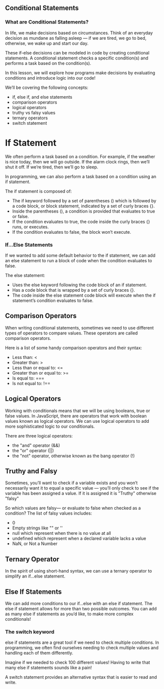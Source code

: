 ## Conditional Statements

### What are Conditional Statements?
In life, we make decisions based on circumstances. Think of an everyday decision as mundane as falling asleep — if we are tired, we go to bed, otherwise, we wake up and start our day.

These if-else decisions can be modeled in code by creating conditional statements. A conditional statement checks a specific condition(s) and performs a task based on the condition(s).

In this lesson, we will explore how programs make decisions by evaluating conditions and introduce logic into our code!

We’ll be covering the following concepts:

- if, else if, and else statements
- comparison operators
- logical operators
- truthy vs falsy values
- ternary operators
- switch statement

# If Statement
We often perform a task based on a condition. For example, if the weather is nice today, then we will go outside. If the alarm clock rings, then we’ll shut it off. If we’re tired, then we’ll go to sleep.

In programming, we can also perform a task based on a condition using an if statement. 

The if statement is composed of:
- The if keyword followed by a set of parentheses () which is followed by a code block, or block statement, indicated by a set of curly braces {}.
- Inside the parentheses (), a condition is provided that evaluates to true or false.
- If the condition evaluates to true, the code inside the curly braces {} runs, or executes.
- If the condition evaluates to false, the block won’t execute.

### If...Else Statements
If we wanted to add some default behavior to the if statement, we can add an else statement to run a block of code when the condition evaluates to false.

The else statement:

- Uses the else keyword following the code block of an if statement.
- Has a code block that is wrapped by a set of curly braces {}.
- The code inside the else statement code block will execute when the if statement’s condition evaluates to false.


## Comparison Operators
When writing conditional statements, sometimes we need to use different types of operators to compare values. These operators are called comparison operators.

Here is a list of some handy comparison operators and their syntax:

- Less than: <
- Greater than: >
- Less than or equal to: <=
- Greater than or equal to: >=
- Is equal to: ===
- Is not equal to: !==

## Logical Operators
Working with conditionals means that we will be using booleans, true or false values. In JavaScript, there are operators that work with boolean values known as logical operators. We can use logical operators to add more sophisticated logic to our conditionals.

There are three logical operators:

- the "and" operator (&&)
- the "or" operator (||)
- the "not" operator, otherwise known as the bang operator (!)

## Truthy and Falsy
Sometimes, you’ll want to check if a variable exists and you won’t necessarily want it to equal a specific value — you’ll only check to see if the variable has been assigned a value.
If it is assigned it is "Truthy" otherwise "falsy"

So which values are falsy— or evaluate to false when checked as a condition? The list of falsy values includes:

- 0
- Empty strings like "" or ''
- null which represent when there is no value at all
- undefined which represent when a declared variable lacks a value
- NaN, or Not a Number


## Ternary Operator
In the spirit of using short-hand syntax, we can use a ternary operator to simplify an if...else statement.

## Else If Statements
We can add more conditions to our if...else with an else if statement. The else if statement allows for more than two possible outcomes. You can add as many else if statements as you’d like, to make more complex conditionals!

### The switch keyword
else if statements are a great tool if we need to check multiple conditions. In programming, we often find ourselves needing to check multiple values and handling each of them differently.

Imagine if we needed to check 100 different values! Having to write that many else if statements sounds like a pain!

A switch statement provides an alternative syntax that is easier to read and write. 